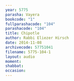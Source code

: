 ```yaml
---
year: 5775
parasha: Vayera
bookcode: "1"
fullparashacode: "104"
parashacode: "104"
title: Chipotle
author: Rabbi Eliezer Hirsch
date: 2014-11-08
archivecode: 57751041
filename: 5775-104-1
layout: audio
moment: 
shabbat: 
occasion: 
---
```


